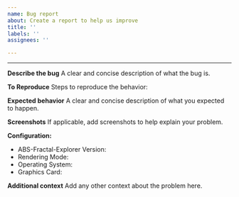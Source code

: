 ```yaml
---
name: Bug report
about: Create a report to help us improve
title: ''
labels: ''
assignees: ''

---
```


****

**Describe the bug**
A clear and concise description of what the bug is.

**To Reproduce**
Steps to reproduce the behavior:

**Expected behavior**
A clear and concise description of what you expected to happen.

**Screenshots**
If applicable, add screenshots to help explain your problem.

**Configuration:**
 - ABS-Fractal-Explorer Version:
 - Rendering Mode:
 - Operating System:
 - Graphics Card:

**Additional context**
Add any other context about the problem here.
